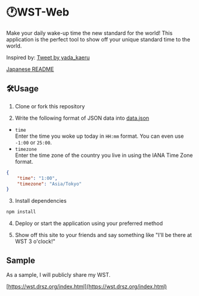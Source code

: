 # 🕐️WST-Web

Make your daily wake-up time the new standard for the world! This application is the perfect tool to show off your unique standard time to the world.

Inspired by: [Tweet by yada_kaeru](https://x.com/yada_kaeru/status/1861644748580364390)

[Japanese README](README.md)

## 🛠️Usage

1. Clone or fork this repository

2. Write the following format of JSON data into [data.json](data.json)

- `time`  
  Enter the time you woke up today in `HH:mm` format. You can even use `-1:00` or `25:00`.
- `timezone`  
  Enter the time zone of the country you live in using the IANA Time Zone format.

```json
{
    "time": "1:00",
    "timezone": "Asia/Tokyo"
}
```

3. Install dependencies

```sh
npm install
```

4. Deploy or start the application using your preferred method

5. Show off this site to your friends and say something like "I'll be there at WST 3 o'clock!"

## Sample

As a sample, I will publicly share my WST.

[https://wst.drsz.org/index.html](https://wst.drsz.org/index.html)

